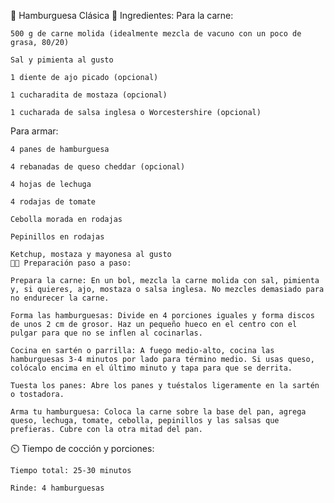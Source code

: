 🍔 Hamburguesa Clásica
🥩 Ingredientes:
Para la carne:

    500 g de carne molida (idealmente mezcla de vacuno con un poco de grasa, 80/20)

    Sal y pimienta al gusto

    1 diente de ajo picado (opcional)

    1 cucharadita de mostaza (opcional)

    1 cucharada de salsa inglesa o Worcestershire (opcional)

Para armar:

    4 panes de hamburguesa

    4 rebanadas de queso cheddar (opcional)

    4 hojas de lechuga

    4 rodajas de tomate

    Cebolla morada en rodajas

    Pepinillos en rodajas

    Ketchup, mostaza y mayonesa al gusto
    👨‍🍳 Preparación paso a paso:

    Prepara la carne: En un bol, mezcla la carne molida con sal, pimienta y, si quieres, ajo, mostaza o salsa inglesa. No mezcles demasiado para no endurecer la carne.

    Forma las hamburguesas: Divide en 4 porciones iguales y forma discos de unos 2 cm de grosor. Haz un pequeño hueco en el centro con el pulgar para que no se inflen al cocinarlas.

    Cocina en sartén o parrilla: A fuego medio-alto, cocina las hamburguesas 3-4 minutos por lado para término medio. Si usas queso, colócalo encima en el último minuto y tapa para que se derrita.

    Tuesta los panes: Abre los panes y tuéstalos ligeramente en la sartén o tostadora.

    Arma tu hamburguesa: Coloca la carne sobre la base del pan, agrega queso, lechuga, tomate, cebolla, pepinillos y las salsas que prefieras. Cubre con la otra mitad del pan.

⏲️ Tiempo de cocción y porciones:

    Tiempo total: 25-30 minutos

    Rinde: 4 hamburguesas